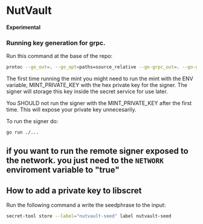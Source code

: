 # NutVault

**Experimental**

### Running key generation for grpc.

Run this command at the base of the repo:
```bash
protoc --go_out=. --go_opt=paths=source_relative --go-grpc_out=. --go-grpc_opt=paths=source_relative --experimental_allow_proto3_optional gen/signer.proto
```

The first time running the mint you might need to run the mint with the ENV variable, MINT_PRIVATE_KEY with the hex
private key for the signer. The signer will storage this key inside the secret service for use later.  

You SHOULD not run the signer with the MINT_PRIVATE_KEY after the first time. This will expose your private key
unnecesarily. 

To run the signer do:
```bash
go run ./...
```

## if you want to run the remote signer exposed to the network. you just need to the `NETWORK`  enviroment variable to "true"

## How to add a private key to libscret
Run the following command a write the seedphrase to the input:
```bash 
secret-tool store --label="nutvault-seed" label nutvault-seed
```
